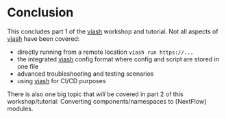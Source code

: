 Conclusion
==========

This concludes part 1 of the
[viash](https://github.com/data-intuitive/viash) workshop and tutorial.
Not all aspects of [viash](https://github.com/data-intuitive/viash) have
been covered:

-   directly running from a remote location `viash run https://...`
-   the integrated [viash](https://github.com/data-intuitive/viash)
    config format where config and script are stored in one file
-   advanced troubleshooting and testing scenarios
-   using [viash](https://github.com/data-intuitive/viash) for CI/CD
    purposes

There is also one big topic that *will* be covered in part 2 of this
workshop/tutorial: Converting components/namespaces to \[NextFlow\]
modules.
